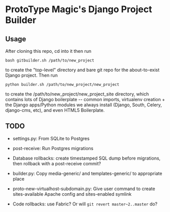 ProtoType Magic's Django Project Builder
========================================

## Usage

After cloning this repo, cd into it then run

    bash gitbuilder.sh /path/to/new_project

to create the "top-level" directory and bare git repo for the about-to-exist Django project.  Then run

    python builder.sh /path/to/new_project/new_project

to create the /path/to/new_project/new_project_site directory, which contains lots of Django boilerplate -- common imports, virtualenv creation + the Django apps/Python modules we always install (Django, South, Celery, django-cms, etc), and even HTML5 Boilerplate.


## TODO

* settings.py: From SQLite to Postgres

* post-receive: Run Postgres migrations

* Database rollbacks: create timestamped SQL dump before migrations, then rollback with a post-receive commit?

* builder.py: Copy media-generic/ and templates-generic/ to appropriate place

* proto-new-virtualhost-subdomain.py: Give user command to create sites-available Apache config and sites-enabled symlink

* Code rollbacks: use Fabric? Or will `git revert master~2..master` do?
